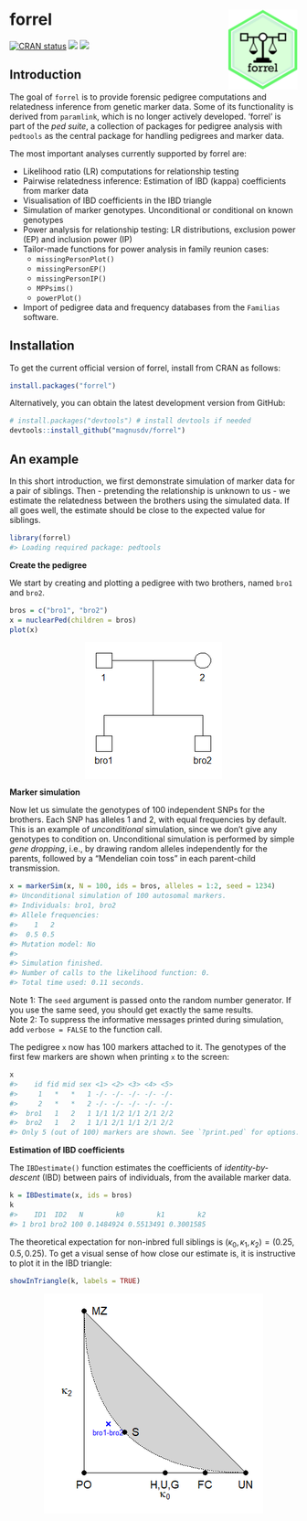 <!-- README.md is generated from README.Rmd. Please edit that file -->

forrel <img src="man/figures/logo.png" align="right" height=140/>
=================================================================

<!-- badges: start -->

[![CRAN
status](https://www.r-pkg.org/badges/version/forrel)](https://CRAN.R-project.org/package=forrel)
[![](https://cranlogs.r-pkg.org/badges/grand-total/forrel?color=yellow)](https://cran.r-project.org/package=forrel)
[![](https://cranlogs.r-pkg.org/badges/last-month/forrel?color=yellow)](https://cran.r-project.org/package=forrel)
<!-- badges: end -->

Introduction
------------

The goal of `forrel` is to provide forensic pedigree computations and
relatedness inference from genetic marker data. Some of its
functionality is derived from `paramlink`, which is no longer actively
developed. ‘forrel’ is part of the *ped suite*, a collection of packages
for pedigree analysis with `pedtools` as the central package for
handling pedigrees and marker data.

The most important analyses currently supported by forrel are:

-   Likelihood ratio (LR) computations for relationship testing
-   Pairwise relatedness inference: Estimation of IBD (kappa)
    coefficients from marker data
-   Visualisation of IBD coefficients in the IBD triangle
-   Simulation of marker genotypes. Unconditional or conditional on
    known genotypes
-   Power analysis for relationship testing: LR distributions, exclusion
    power (EP) and inclusion power (IP)
-   Tailor-made functions for power analysis in family reunion cases:
    -   `missingPersonPlot()`
    -   `missingPersonEP()`
    -   `missingPersonIP()`
    -   `MPPsims()`
    -   `powerPlot()`
-   Import of pedigree data and frequency databases from the `Familias`
    software.

Installation
------------

To get the current official version of forrel, install from CRAN as
follows:

``` r
install.packages("forrel")
```

Alternatively, you can obtain the latest development version from
GitHub:

``` r
# install.packages("devtools") # install devtools if needed
devtools::install_github("magnusdv/forrel")
```

An example
----------

In this short introduction, we first demonstrate simulation of marker
data for a pair of siblings. Then - pretending the relationship is
unknown to us - we estimate the relatedness between the brothers using
the simulated data. If all goes well, the estimate should be close to
the expected value for siblings.

``` r
library(forrel)
#> Loading required package: pedtools
```

**Create the pedigree**

We start by creating and plotting a pedigree with two brothers, named
`bro1` and `bro2`.

``` r
bros = c("bro1", "bro2")
x = nuclearPed(children = bros)
plot(x)
```

<img src="man/figures/README-sibs-1.png" style="display: block; margin: auto;" />

**Marker simulation**

Now let us simulate the genotypes of 100 independent SNPs for the
brothers. Each SNP has alleles 1 and 2, with equal frequencies by
default. This is an example of *unconditional* simulation, since we
don’t give any genotypes to condition on. Unconditional simulation is
performed by simple *gene dropping*, i.e., by drawing random alleles
independently for the parents, followed by a “Mendelian coin toss” in
each parent-child transmission.

``` r
x = markerSim(x, N = 100, ids = bros, alleles = 1:2, seed = 1234)
#> Unconditional simulation of 100 autosomal markers.
#> Individuals: bro1, bro2
#> Allele frequencies:
#>    1   2
#>  0.5 0.5
#> Mutation model: No 
#> 
#> Simulation finished.
#> Number of calls to the likelihood function: 0.
#> Total time used: 0.11 seconds.
```

Note 1: The `seed` argument is passed onto the random number generator.
If you use the same seed, you should get exactly the same results.  
Note 2: To suppress the informative messages printed during simulation,
add `verbose = FALSE` to the function call.

The pedigree `x` now has 100 markers attached to it. The genotypes of
the first few markers are shown when printing `x` to the screen:

``` r
x
#>    id fid mid sex <1> <2> <3> <4> <5>
#>     1   *   *   1 -/- -/- -/- -/- -/-
#>     2   *   *   2 -/- -/- -/- -/- -/-
#>  bro1   1   2   1 1/1 1/2 1/1 2/1 2/2
#>  bro2   1   2   1 1/1 2/1 1/1 2/1 2/2
#> Only 5 (out of 100) markers are shown. See `?print.ped` for options.
```

**Estimation of IBD coefficients**

The `IBDestimate()` function estimates the coefficients of
*identity-by-descent* (IBD) between pairs of individuals, from the
available marker data.

``` r
k = IBDestimate(x, ids = bros)
k
#>    ID1  ID2   N        k0        k1        k2
#> 1 bro1 bro2 100 0.1484924 0.5513491 0.3001585
```

The theoretical expectation for non-inbred full siblings is
(*κ*<sub>0</sub>, *κ*<sub>1</sub>, *κ*<sub>2</sub>) = (0.25, 0.5, 0.25).
To get a visual sense of how close our estimate is, it is instructive to
plot it in the IBD triangle:

``` r
showInTriangle(k, labels = TRUE)
```

<img src="man/figures/README-triangle-1.png" style="display: block; margin: auto;" />
